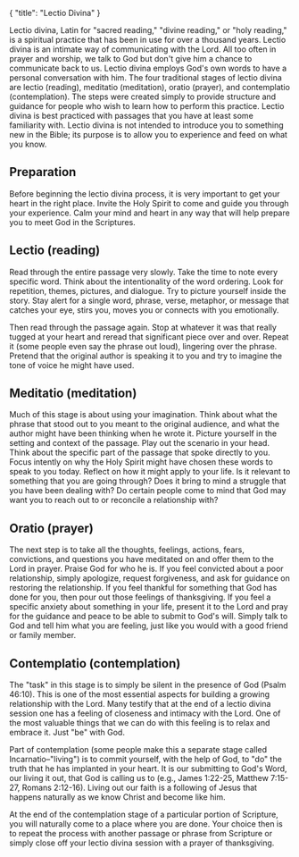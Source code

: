 { "title": "Lectio Divina" }

Lectio divina, Latin for "sacred reading," "divine reading," or "holy reading," is a spiritual practice that has been in use for over a thousand years.  Lectio divina is an intimate way of communicating with the Lord. All too often in prayer and worship, we talk to God but don't give him a chance to communicate back to us. Lectio divina employs God's own words to have a personal conversation with him.  The four traditional stages of lectio divina are lectio (reading), meditatio (meditation), oratio (prayer), and contemplatio (contemplation). The steps were created simply to provide structure and guidance for people who wish to learn how to perform this practice. Lectio divina is best practiced with passages that you have at least some familiarity with.  Lectio divina is not intended to introduce you to something new in the Bible; its purpose is to allow you to experience and feed on what you know.

## Preparation

Before beginning the lectio divina process, it is very important to get your
heart in the right place.  Invite the Holy Spirit to come and guide you through
your experience. Calm your mind and heart in any way that will help prepare you
to meet God in the Scriptures.

## Lectio (reading)

Read through the entire passage very slowly. Take the time to note every
specific word. Think about the intentionality of the word ordering. Look for
repetition, themes, pictures, and dialogue. Try to picture yourself inside the
story.  Stay alert for a single word, phrase, verse, metaphor, or message that
catches your eye, stirs you, moves you or connects with you emotionally.

Then read through the passage again. Stop at whatever it was that really tugged
at your heart and reread that significant piece over and over. Repeat it (some
people even say the phrase out loud), lingering over the phrase.  Pretend that
the original author is speaking it to you and try to imagine the tone of voice
he might have used.

## Meditatio (meditation)

Much of this stage is about using your imagination. Think about what the phrase
that stood out to you meant to the original audience, and what the author might
have been thinking when he wrote it. Picture yourself in the setting and
context of the passage. Play out the scenario in your head. Think about the
specific part of the passage that spoke directly to you. Focus intently on why
the Holy Spirit might have chosen these words to speak to you today. Reflect on
how it might apply to your life. Is it relevant to something that you are going
through? Does it bring to mind a struggle that you have been dealing with? Do
certain people come to mind that God may want you to reach out to or reconcile
a relationship with?

## Oratio (prayer)

The next step is to take all the thoughts, feelings, actions, fears,
convictions, and questions you have meditated on and offer them to the Lord in
prayer.  Praise God for who he is.  If you feel convicted about a poor
relationship, simply apologize, request forgiveness, and ask for guidance on
restoring the relationship. If you feel thankful for something that God has
done for you, then pour out those feelings of thanksgiving. If you feel a
specific anxiety about something in your life, present it to the Lord and pray
for the guidance and peace to be able to submit to God's will. Simply talk to
God and tell him what you are feeling, just like you would with a good friend
or family member.

## Contemplatio (contemplation)

The "task" in this stage is to simply be silent in the presence of God (Psalm
46:10).  This is one of the most essential aspects for building a growing
relationship with the Lord. Many testify that at the end of a lectio divina
session one has a feeling of closeness and intimacy with the Lord. One of the
most valuable things that we can do with this feeling is to relax and embrace
it.  Just "be" with God.

Part of contemplation (some people make this a separate stage called
Incarnatio–"living") is to commit yourself, with the help of God, to "do" the
truth that he has implanted in your heart.  It is our submitting to God's Word,
our living it out, that God is calling us to (e.g., James 1:22-25, Matthew
7:15-27, Romans 2:12-16).  Living out our faith is a following of Jesus that
happens naturally as we know Christ and become like him.

At the end of the contemplation stage of a particular portion of Scripture, you
will naturally come to a place where you are done.  Your choice then is to
repeat the process with another passage or phrase from Scripture or simply
close off your lectio divina session with a prayer of thanksgiving.
